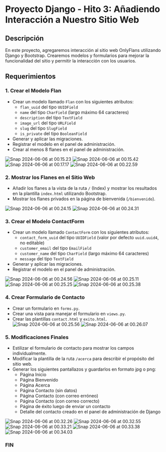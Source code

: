 # Proyecto Django - Hito 3: Añadiendo Interacción a Nuestro Sitio Web

## Descripción

En este proyecto, agregaremos interacción al sitio web OnlyFlans utilizando Django y Bootstrap. Crearemos modelos y formularios para mejorar la funcionalidad del sitio y permitir la interacción con los usuarios.

## Requerimientos

### 1. Crear el Modelo Flan
- Crear un modelo llamado `Flan` con los siguientes atributos:
  - `flan_uuid` del tipo `UUIDField`
  - `name` del tipo `CharField` (largo máximo 64 caracteres)
  - `description` del tipo `TextField`
  - `image_url` del tipo `URLField`
  - `slug` del tipo `SlugField`
  - `is_private` del tipo `BooleanField`
- Generar y aplicar las migraciones.
- Registrar el modelo en el panel de administración.
- Crear al menos 8 flanes en el panel de administración.

![Snap 2024-06-06 at 00.15.23](IMAGENES/Snap%202024-06-06%20at%2000.15.23.png)
![Snap 2024-06-06 at 00.15.42](IMAGENES/Snap%202024-06-06%20at%2000.15.42.png)
![Snap 2024-06-06 at 00.17.17](IMAGENES/Snap%202024-06-06%20at%2000.17.17.png)
![Snap 2024-06-06 at 00.22.59](IMAGENES/Snap%202024-06-06%20at%2000.22.59.png)


### 2. Mostrar los Flanes en el Sitio Web
- Añadir los flanes a la vista de la ruta `/` (Index) y mostrar los resultados en la plantilla `index.html` utilizando Bootstrap.
- Mostrar los flanes privados en la página de bienvenida (`/bienvenido`).

![Snap 2024-06-06 at 00.24.15](IMAGENES/Snap%202024-06-06%20at%2000.24.15.png)
![Snap 2024-06-06 at 00.24.31](IMAGENES/Snap%202024-06-06%20at%2000.24.31.png)



### 3. Crear el Modelo ContactForm
- Crear un modelo llamado `ContactForm` con los siguientes atributos:
  - `contact_form_uuid` del tipo `UUIDField` (valor por defecto `uuid.uuid4`, no editable)
  - `customer_email` del tipo `EmailField`
  - `customer_name` del tipo `CharField` (largo máximo 64 caracteres)
  - `message` del tipo `TextField`
- Generar y aplicar las migraciones.
- Registrar el modelo en el panel de administración.

![Snap 2024-06-06 at 00.24.56](IMAGENES/Snap%202024-06-06%20at%2000.24.56.png)
![Snap 2024-06-06 at 00.25.11](IMAGENES/Snap%202024-06-06%20at%2000.25.11.png)
![Snap 2024-06-06 at 00.25.25](IMAGENES/Snap%202024-06-06%20at%2000.25.25.png)
![Snap 2024-06-06 at 00.25.38](IMAGENES/Snap%202024-06-06%20at%2000.25.38.png)




### 4. Crear Formulario de Contacto
- Crear un formulario en `forms.py`.
- Crear una vista para manejar el formulario en `views.py`.
- Crear las plantillas `contact.html` y `exito.html`.
![Snap 2024-06-06 at 00.25.56](IMAGENES/Snap%202024-06-06%20at%2000.25.56.png)
![Snap 2024-06-06 at 00.26.07](IMAGENES/Snap%202024-06-06%20at%2000.26.07.png)

### 5. Modificaciones Finales
- Estilizar el formulario de contacto para mostrar los campos individualmente.
- Modificar la plantilla de la ruta `/acerca` para describir el propósito del sitio web.
- Generar los siguientes pantallazos y guardarlos en formato jpg o png:
  - Página Inicio
  - Página Bienvenido
  - Página Acerca
  - Página Contacto (sin datos)
  - Página Contacto (con correo erróneo)
  - Página Contacto (con correo correcto)
  - Página de éxito luego de enviar un contacto
  - Detalle del contacto creado en el panel de administración de Django


![Snap 2024-06-06 at 00.32.26](IMAGENES/Snap%202024-06-06%20at%2000.32.26.png)
![Snap 2024-06-06 at 00.32.55](IMAGENES/Snap%202024-06-06%20at%2000.32.55.png)
![Snap 2024-06-06 at 00.33.21](IMAGENES/Snap%202024-06-06%20at%2000.33.21.png)
![Snap 2024-06-06 at 00.33.38](IMAGENES/Snap%202024-06-06%20at%2000.33.38.png)
![Snap 2024-06-06 at 00.34.03](IMAGENES/Snap%202024-06-06%20at%2000.34.03.png)

### FIN